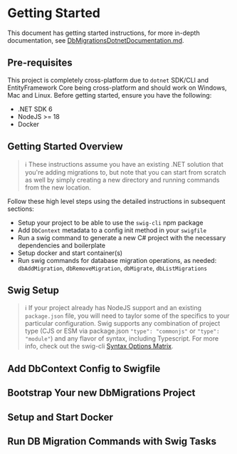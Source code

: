 # Getting Started

This document has getting started instructions, for more in-depth documentation, see [DbMigrationsDotnetDocumentation.md](./DbMigrationsDotnetDocumentation.md).

## Pre-requisites

This project is completely cross-platform due to `dotnet` SDK/CLI and EntityFramework Core being cross-platform and should work on Windows, Mac and Linux. Before getting started, ensure you have the following:

- .NET SDK 6
- NodeJS >= 18
- Docker

## Getting Started Overview

> ℹ️ These instructions assume you have an existing .NET solution that you're adding migrations to, but note that you can start from scratch as well by simply creating a new directory and running commands from the new location.

Follow these high level steps using the detailed instructions in subsequent sections:

- Setup your project to be able to use the `swig-cli` npm package
- Add `DbContext` metadata to a config init method in your `swigfile`
- Run a swig command to generate a new C# project with the necessary dependencies and boilerplate
- Setup docker and start container(s)
- Run swig commands for database migration operations, as needed: `dbAddMigration`, `dbRemoveMigration`, `dbMigrate`, `dbListMigrations`

## Swig Setup

> ℹ️ If your project already has NodeJS support and an existing `package.json` file, you will need to taylor some of the specifics to your particular configuration. Swig supports any combination of project type (CJS or ESM via package.json `"type": "commonjs"` or `"type": "module"`) and any flavor of syntax, including Typescript. For more info, check out the swig-cli [Syntax Options Matrix](https://github.com/mikey-t/swig#swigfile-syntax-options-matrix).

## Add DbContext Config to Swigfile

## Bootstrap Your new DbMigrations Project

## Setup and Start Docker

## Run DB Migration Commands with Swig Tasks
